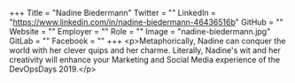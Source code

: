 +++
Title = "Nadine Biedermann"
Twitter = ""
LinkedIn = "https://www.linkedin.com/in/nadine-biedermann-46436516b"
GitHub = ""
Website = ""
Employer = ""
Role = ""
Image = "nadine-biedermann.jpg"
GitLab = ""
Facebook = ""
+++
&lt;p&gt;Metaphorically, Nadine can conquer the world with her clever quips and her charme. Literally, Nadine&#39;s wit and her creativity will enhance your Marketing and Social Media experience of the DevOpsDays 2019.&lt;/p&gt;